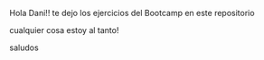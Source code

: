 Hola Dani!! te dejo los ejercicios del Bootcamp en este repositorio

cualquier cosa estoy al tanto!

saludos
